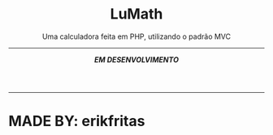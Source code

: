 <header>
  <h1>LuMath</h1>
  <p>Uma calculadora feita em PHP, utilizando o padrão MVC</p>
  <hr>
  <span><strong><i>EM DESENVOLVIMENTO</i><strong></span>
</header>
<hr>
<footer>
  <h1>MADE BY: erikfritas</h1>
</footer>
